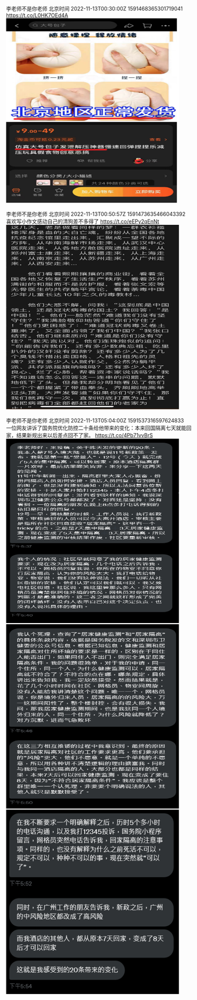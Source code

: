 李老师不是你老师 北京时间 2022-11-13T00:30:00Z 1591468365301719041<br>https://t.co/L0HK7OEd4A<br><img src='/temp/image/2022/o-Month-11/1591468365301719041_0.jpg' width='470' height='500'><br><br>李老师不是你老师 北京时间 2022-11-13T00:50:57Z 1591473635466043392<br>喜欢写小作文感动自己的清狗差不多得了 https://t.co/eEPy2qEnNt<br><img src='/temp/image/2022/o-Month-11/1591473635466043392_0.jpg' width='470' height='500'><br><br>李老师不是你老师 北京时间 2022-11-13T05:04:00Z 1591537316597624833<br>一位网友讲诉了国务院优化防控二十条给他带来的变化：本来回国隔离七天就能回家，结果新规出来以后差点回不了家。 https://t.co/4Pb71vvBrS<br><img src='/temp/image/2022/o-Month-11/1591537316597624833_0.jpg' width='470' height='500'><img src='/temp/image/2022/o-Month-11/1591537316597624833_1.jpg' width='470' height='500'><img src='/temp/image/2022/o-Month-11/1591537316597624833_2.jpg' width='470' height='500'><br><br>
